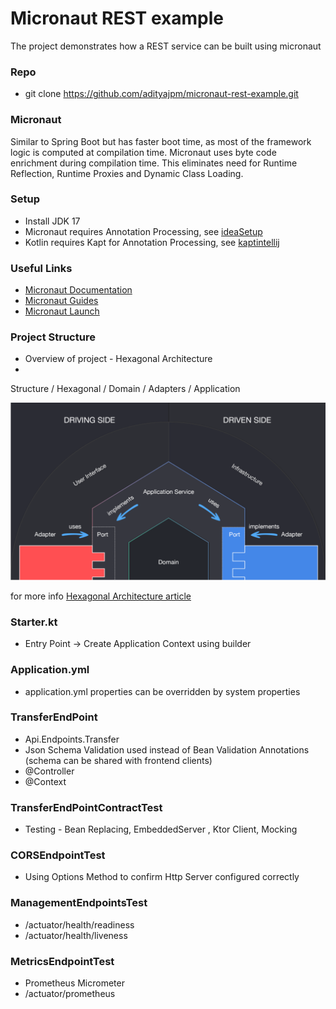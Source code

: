 # Micronaut REST example

The project demonstrates how a REST service can be built using micronaut

### Repo
- git clone https://github.com/adityajpm/micronaut-rest-example.git    

### Micronaut
Similar to Spring Boot but has faster boot time, as most of the framework logic is computed at compilation time. Micronaut uses byte code enrichment during compilation time. This eliminates need for Runtime Reflection, Runtime Proxies and Dynamic Class Loading.


### Setup
- Install JDK 17
- Micronaut requires Annotation Processing, see [ideaSetup](https://docs.micronaut.io/latest/guide/#ideaSetup) 
- Kotlin requires Kapt for Annotation Processing, see [kaptintellij](https://docs.micronaut.io/latest/guide/#kaptintellij)

### Useful Links

- [Micronaut Documentation](https://docs.micronaut.io/latest/guide/) 
- [Micronaut Guides](https://micronaut.io/guides/)
- [Micronaut Launch](https://micronaut.io/launch/)

### Project Structure
- Overview  of project -  Hexagonal Architecture
- 
Structure / Hexagonal / Domain / Adapters / Application

![Diagram](doc/HexagonalArchitecture.png)

for more info [Hexagonal Architecture article](https://medium.com/ssense-tech/hexagonal-architecture-there-are-always-two-sides-to-every-story-bc0780ed7d9c)


### Starter.kt
- Entry Point -> Create Application Context using builder

### Application.yml
- application.yml properties can be overridden by system properties

### TransferEndPoint

  - Api.Endpoints.Transfer
  - Json Schema Validation used instead of Bean Validation Annotations (schema can be shared with frontend clients)
  - @Controller
  - @Context

### TransferEndPointContractTest
  - Testing - Bean Replacing,  EmbeddedServer , Ktor Client, Mocking

### CORSEndpointTest
   - Using Options Method to confirm Http Server configured correctly

### ManagementEndpointsTest
   - /actuator/health/readiness  
   - /actuator/health/liveness 

### MetricsEndpointTest
   - Prometheus Micrometer
   - /actuator/prometheus


